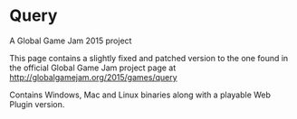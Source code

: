 # Query
A Global Game Jam 2015 project

This page contains a slightly fixed and patched version to the one found in the official Global Game Jam project page at http://globalgamejam.org/2015/games/query

Contains Windows, Mac and Linux binaries along with a playable Web Plugin version.
